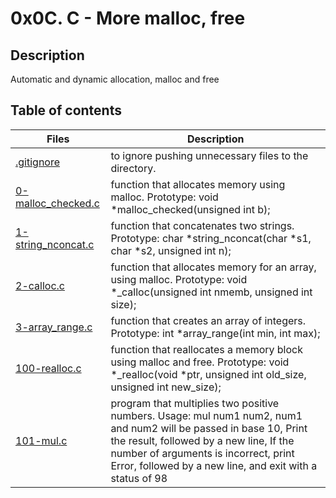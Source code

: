 # 0x0C. C - More malloc, free

## Description
Automatic and dynamic allocation, malloc and free

## Table of contents

Files | Description
----------- | -----------
[.gitignore](./.gitignore) | to ignore pushing unnecessary files to the directory.
[0-malloc_checked.c](./0-malloc_checked.c) | function that allocates memory using malloc. Prototype: void *malloc_checked(unsigned int b);
[1-string_nconcat.c](./1-string_nconcat.c) | function that concatenates two strings. Prototype: char *string_nconcat(char *s1, char *s2, unsigned int n);
[2-calloc.c](./2-calloc.c) | function that allocates memory for an array, using malloc. Prototype: void *_calloc(unsigned int nmemb, unsigned int size);
[3-array_range.c](./3-array_range.c) | function that creates an array of integers. Prototype: int *array_range(int min, int max);
[100-realloc.c](./100-realloc.c) | function that reallocates a memory block using malloc and free. Prototype: void *_realloc(void *ptr, unsigned int old_size, unsigned int new_size);
[101-mul.c](./101-mul.c) | program that multiplies two positive numbers. Usage: mul num1 num2, num1 and num2 will be passed in base 10, Print the result, followed by a new line, If the number of arguments is incorrect, print Error, followed by a new line, and exit with a status of 98
